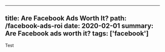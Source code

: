 
---
title: Are Facebook Ads Worth It? 
path: /facebook-ads-roi
date: 2020-02-01
summary: Are Facebook ads worth it? 
tags: ['facebook']
---

Test

